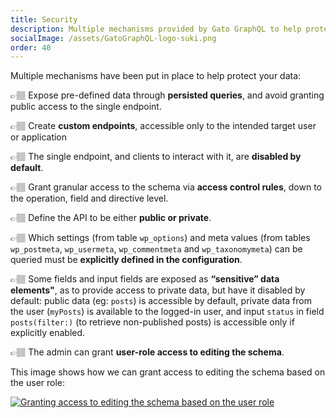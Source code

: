 ```yaml
---
title: Security
description: Multiple mechanisms provided by Gato GraphQL to help protect your data.
socialImage: /assets/GatoGraphQL-logo-suki.png
order: 40
---
```


Multiple mechanisms have been put in place to help protect your data:

👉🏽 Expose pre-defined data through **persisted queries**, and avoid granting public access to the single endpoint.

👉🏽 Create **custom endpoints**, accessible only to the intended target user or application

👉🏽 The single endpoint, and clients to interact with it, are **disabled by default**.

👉🏽 Grant granular access to the schema via **access control rules**, down to the operation, field and directive level.

👉🏽 Define the API to be either **public or private**.

👉🏽 Which settings (from table `wp_options`) and meta values (from tables `wp_postmeta`, `wp_usermeta`, `wp_commentmeta` and `wp_taxonomymeta`) can be queried must be **explicitly defined in the configuration**.

👉🏽 Some fields and input fields are exposed as **“sensitive” data elements"**, as to provide access to private data, but have it disabled by default: public data (eg: `posts`) is accessible by default, private data from the user (`myPosts`) is available to the logged-in user, and input `status` in field `posts(filter:)` (to retrieve non-published posts) is accessible only if explicitly enabled.

👉🏽 The admin can grant **user-role access to editing the schema**.

This image shows how we can grant access to editing the schema based on the user role:

<div class="img-width-1024" markdown=1>

<a href="/assets/guides/upstream-pro/settings-schema-editing-access.png" target="_blank">![Granting access to editing the schema based on the user role](/assets/guides/upstream-pro/settings-schema-editing-access.png "Granting access to editing the schema based on the user role")</a>

</div>
